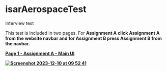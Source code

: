 # isarAerospaceTest
Interview test

This test is included in two pages. For <b>Assignment A<b> click Assignment A from the website navbar and for Assignment B press Assignment B from the navbar.


<u>Page 1 - Assignment A - Main UI<u>

![Screenshot 2023-12-10 at 09 52 41](https://github.com/mikey94/isarAerospaceTest/assets/31029159/7c86b7d4-1713-468b-b981-31715c5881be)
